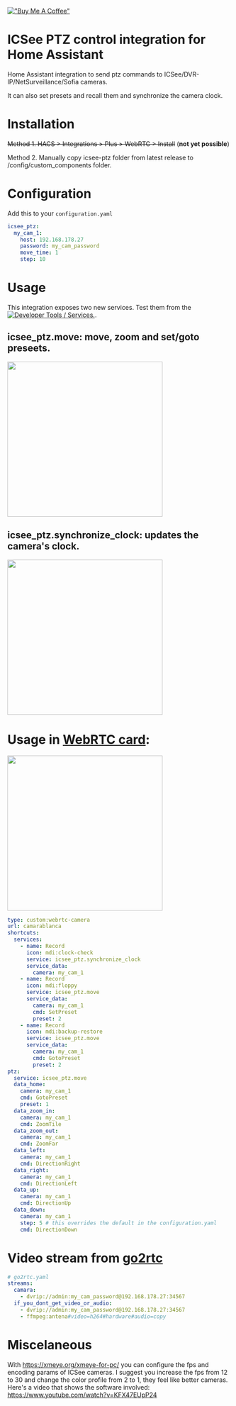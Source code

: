 [!["Buy Me A Coffee"](https://www.buymeacoffee.com/assets/img/custom_images/orange_img.png)](https://www.buymeacoffee.com/dbuezas)

# ICSee PTZ control integration for Home Assistant

Home Assistant integration to send ptz commands to ICSee/DVR-IP/NetSurveillance/Sofia cameras.

It can also set presets and recall them and synchronize the camera clock.

# Installation

~~Method 1. HACS > Integrations > Plus > WebRTC > Install~~ (**not yet possible**)

Method 2. Manually copy icsee-ptz folder from latest release to /config/custom_components folder.

# Configuration

Add this to your `configuration.yaml`

```yaml
icsee_ptz:
  my_cam_1:
    host: 192.168.178.27
    password: my_cam_password
    move_time: 1
    step: 10
```

# Usage

This integration exposes two new services. Test them from the [![Developer Tools / Services.](https://my.home-assistant.io/badges/developer_services.svg)](https://my.home-assistant.io/redirect/developer_services/).

## icsee_ptz.move: move, zoom and set/goto preseets.

<img src="https://github.com/dbuezas/icsee-ptz/assets/777196/14ec2cb6-ef39-4249-aa63-e7044a2d6221"  width="350">

## icsee_ptz.synchronize_clock: updates the camera's clock.

<img src="https://github.com/dbuezas/icsee-ptz/assets/777196/ec114a00-8b78-4a3c-82cb-27807266be49"  width="350">

# Usage in [WebRTC card](https://github.com/AlexxIT/WebRTC):

<img src="https://github.com/dbuezas/icsee-ptz/assets/777196/36674140-11bf-438c-ba68-159a9d422158"  width="350">

```yaml
type: custom:webrtc-camera
url: camarablanca
shortcuts:
  services:
    - name: Record
      icon: mdi:clock-check
      service: icsee_ptz.synchronize_clock
      service_data:
        camera: my_cam_1
    - name: Record
      icon: mdi:floppy
      service: icsee_ptz.move
      service_data:
        camera: my_cam_1
        cmd: SetPreset
        preset: 2
    - name: Record
      icon: mdi:backup-restore
      service: icsee_ptz.move
      service_data:
        camera: my_cam_1
        cmd: GotoPreset
        preset: 2
ptz:
  service: icsee_ptz.move
  data_home:
    camera: my_cam_1
    cmd: GotoPreset
    preset: 1
  data_zoom_in:
    camera: my_cam_1
    cmd: ZoomTile
  data_zoom_out:
    camera: my_cam_1
    cmd: ZoomFar
  data_left:
    camera: my_cam_1
    cmd: DirectionRight
  data_right:
    camera: my_cam_1
    cmd: DirectionLeft
  data_up:
    camera: my_cam_1
    cmd: DirectionUp
  data_down:
    camera: my_cam_1
    step: 5 # this overrides the default in the configuration.yaml
    cmd: DirectionDown
```

# Video stream from [go2rtc](https://github.com/AlexxIT/go2rtc)

```yaml
# go2rtc.yaml
streams:
  camara:
    - dvrip://admin:my_cam_password@192.168.178.27:34567
  if_you_dont_get_video_or_audio:
    - dvrip://admin:my_cam_password@192.168.178.27:34567
    - ffmpeg:antena#video=h264#hardware#audio=copy
```

# Miscelaneous

With https://xmeye.org/xmeye-for-pc/ you can configure the fps and encoding params of ICSee cameras. I suggest you increase the fps from 12 to 30 and change the color profile from 2 to 1, they feel like better cameras.
Here's a video that shows the software involved: https://www.youtube.com/watch?v=KFX47EUpP24
